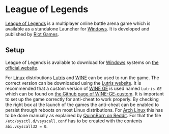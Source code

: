 # League of Legends

[League of Legends](https://www.leagueoflegends.com/en-us) is a multiplayer
online battle arena game which is available as a standalone Launcher for
[Windows](/wiki/windows/windows.md).
It is developed and published by [Riot Games](https://www.riotgames.com/en).

## Setup

League of Legends is available to download for
[Windows](/wiki/windows/windows.md) systems on
[the official website](https://signup.leagueoflegends.com/en-us/signup/index#/).

For [Linux](/wiki/linux/linux.md) distributions [Lutris](/wiki/games/lutris.md)
and [WINE](/wiki/linux/wine.md) can be used to run the game.
The correct version can be downloaded using the
[Lutris website](https://lutris.net/games/league-of-legends/).
It is recommended that a custom version of [WINE GE](/wiki/linux/wine.md) is
used named `Lutris-GE` which can be found on
[the Github page of WINE-GE-custom](https://github.com/GloriousEggroll/wine-ge-custom/releases?q=lol&expanded=true).
It is important to set up the game correctly for anti-cheat to work properly.
By checking the right box at the launch of the games the anti-cheat can be
enabled to persist through reboots on most Linux distributions.
For [Arch Linux](/wiki/linux/arch-linux/arch-linux.md) this has to be done
manually as explained by
[QuinnBorn on Reddit](https://www.reddit.com/r/leagueoflinux/comments/eokiir/anticheat_popup_every_reboot/).
For that the file `/etc/sysctl.d/vsyscall.conf` has to be created with the
contents `abi.vsyscall32 = 0`.
